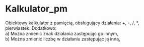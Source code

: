 # Kalkulator_pm
Obiektowy kalkulator z pamięcią, obsługujący działania: +, -, /, *, pierwiastek. Dodatkowo:    
a) Można zmienić znak działania zastępując go innym,  
b) Można zmienić liczbę w działaniu zastępując ją inną,  
